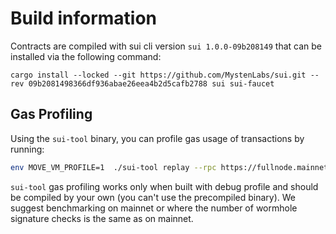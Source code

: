 # Build information

Contracts are compiled with sui cli version `sui 1.0.0-09b208149` that can be installed via the following command:

```commandline
cargo install --locked --git https://github.com/MystenLabs/sui.git --rev 09b2081498366df936abae26eea4b2d5cafb2788 sui sui-faucet
```

## Gas Profiling

Using the `sui-tool` binary, you can profile gas usage of transactions by running:

```bash
env MOVE_VM_PROFILE=1  ./sui-tool replay --rpc https://fullnode.mainnet.sui.io:443 tx -t <tx-signature>
```

`sui-tool` gas profiling works only when built with debug profile and should be compiled by your own (you can't use the precompiled binary).
We suggest benchmarking on mainnet or where the number of wormhole signature checks is the same as on mainnet.

